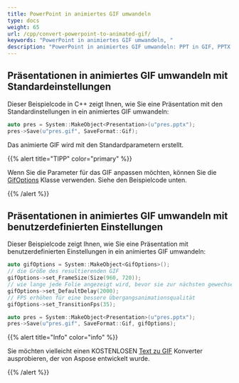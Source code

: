 ```yaml
---
title: PowerPoint in animiertes GIF umwandeln
type: docs
weight: 65
url: /cpp/convert-powerpoint-to-animated-gif/
keywords: "PowerPoint in animiertes GIF umwandeln, "
description: "PowerPoint in animiertes GIF umwandeln: PPT in GIF, PPTX in GIF, mit der Aspose.Slides API."
---
```


## Präsentationen in animiertes GIF umwandeln mit Standardeinstellungen ##

Dieser Beispielcode in C++ zeigt Ihnen, wie Sie eine Präsentation mit den Standardinstellungen in ein animiertes GIF umwandeln:

``` cpp
auto pres = System::MakeObject<Presentation>(u"pres.pptx");
pres->Save(u"pres.gif", SaveFormat::Gif);
```

Das animierte GIF wird mit den Standardparametern erstellt.

{{%  alert  title="TIPP"  color="primary"  %}} 

Wenn Sie die Parameter für das GIF anpassen möchten, können Sie die [GifOptions](https://reference.aspose.com/slides/cpp/class/aspose.slides.export.gif_options) Klasse verwenden. Siehe den Beispielcode unten. 

{{% /alert %}} 

## Präsentationen in animiertes GIF umwandeln mit benutzerdefinierten Einstellungen ##
Dieser Beispielcode zeigt Ihnen, wie Sie eine Präsentation mit benutzerdefinierten Einstellungen in ein animiertes GIF umwandeln:

``` cpp
auto gifOptions = System::MakeObject<GifOptions>();
// die Größe des resultierenden GIF
gifOptions->set_FrameSize(Size(960, 720));
// wie lange jede Folie angezeigt wird, bevor sie zur nächsten gewechselt wird
gifOptions->set_DefaultDelay(2000);
// FPS erhöhen für eine bessere Übergangsanimationsqualität
gifOptions->set_TransitionFps(35);

auto pres = System::MakeObject<Presentation>(u"pres.pptx");
pres->Save(u"pres.gif", SaveFormat::Gif, gifOptions);
```

{{% alert title="Info" color="info" %}}

Sie möchten vielleicht einen KOSTENLOSEN [Text zu GIF](https://products.aspose.app/slides/text-to-gif) Konverter ausprobieren, der von Aspose entwickelt wurde.

{{% /alert %}}